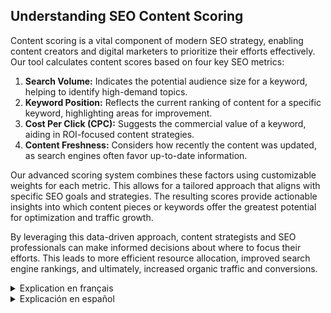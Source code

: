 <!-- ENGLISH -->
<h2>Understanding SEO Content Scoring</h2>

<p>Content scoring is a vital component of modern SEO strategy, enabling content creators and digital marketers to prioritize their efforts effectively. Our tool calculates content scores based on four key SEO metrics:</p>

<ol>
  <li><strong>Search Volume:</strong> Indicates the potential audience size for a keyword, helping to identify high-demand topics.</li>
  <li><strong>Keyword Position:</strong> Reflects the current ranking of content for a specific keyword, highlighting areas for improvement.</li>
  <li><strong>Cost Per Click (CPC):</strong> Suggests the commercial value of a keyword, aiding in ROI-focused content strategies.</li>
  <li><strong>Content Freshness:</strong> Considers how recently the content was updated, as search engines often favor up-to-date information.</li>
</ol>

<p>Our advanced scoring system combines these factors using customizable weights for each metric. This allows for a tailored approach that aligns with specific SEO goals and strategies. The resulting scores provide actionable insights into which content pieces or keywords offer the greatest potential for optimization and traffic growth.</p>

<p>By leveraging this data-driven approach, content strategists and SEO professionals can make informed decisions about where to focus their efforts. This leads to more efficient resource allocation, improved search engine rankings, and ultimately, increased organic traffic and conversions.</p>

<!-- FRENCH -->
<details>
<summary>Explication en français</summary>

<h2>Comprendre le scoring de contenu SEO</h2>

<p>Le scoring de contenu est un élément essentiel de la stratégie SEO moderne, permettant aux créateurs de contenu et aux spécialistes du marketing digital de prioriser efficacement leurs efforts. Notre outil, développé par Lead-Reactor <a href="https://lead-reactor.io/agence-seo" target="_blank">une agence SEO Française</a> experte, calcule des scores de contenu basés sur quatre métriques SEO clés :</p>

<ol>
  <li><strong>Volume de recherche :</strong> Indique la taille potentielle de l'audience pour un mot-clé, aidant à identifier les sujets à forte demande.</li>
  <li><strong>Position des mots-clés :</strong> Reflète le classement actuel du contenu pour un mot-clé spécifique, mettant en évidence les domaines à améliorer.</li>
  <li><strong>Coût par clic (CPC) :</strong> Suggère la valeur commerciale d'un mot-clé, facilitant les stratégies de contenu axées sur le retour sur investissement.</li>
  <li><strong>Fraîcheur du contenu :</strong> Prend en compte la récence de la mise à jour du contenu, les moteurs de recherche favorisant souvent les informations à jour.</li>
</ol>

<p>Notre système de scoring avancé combine ces facteurs en utilisant des poids personnalisables pour chaque métrique. Cela permet une approche sur mesure alignée avec des objectifs SEO spécifiques. Les scores résultants offrent des insights exploitables sur les contenus ou mots-clés présentant le plus grand potentiel d'optimisation et de croissance du trafic.</p>

<p>En exploitant cette approche basée sur les données, les stratèges de contenu et les professionnels du SEO peuvent prendre des décisions éclairées sur les domaines à privilégier. Cela conduit à une allocation plus efficace des ressources, une amélioration des classements dans les moteurs de recherche et, en fin de compte, une augmentation du trafic organique et des conversions.</p>

</details>

<!-- SPANISH -->
<details>
<summary>Explicación en español</summary>

<h2>Comprendiendo la Puntuación de Contenido SEO</h2>

<p>La puntuación de contenido es un componente vital de la estrategia SEO moderna, permitiendo a los creadores de contenido y especialistas en marketing digital priorizar sus esfuerzos de manera efectiva. Nuestra herramienta calcula puntuaciones de contenido basadas en cuatro métricas SEO clave:</p>

<ol>
  <li><strong>Volumen de Búsqueda:</strong> Indica el tamaño potencial de la audiencia para una palabra clave, ayudando a identificar temas de alta demanda.</li>
  <li><strong>Posición de la Palabra Clave:</strong> Refleja la clasificación actual del contenido para una palabra clave específica, destacando áreas de mejora.</li>
  <li><strong>Costo por Clic (CPC):</strong> Sugiere el valor comercial de una palabra clave, ayudando en estrategias de contenido enfocadas en el ROI.</li>
  <li><strong>Frescura del Contenido:</strong> Considera cuán recientemente se actualizó el contenido, ya que los motores de búsqueda suelen favorecer la información actualizada.</li>
</ol>

<p>Nuestro sistema avanzado de puntuación combina estos factores utilizando pesos personalizables para cada métrica. Esto permite un enfoque a medida que se alinea con objetivos y estrategias SEO específicos. Las puntuaciones resultantes proporcionan información accionable sobre qué piezas de contenido o palabras clave ofrecen el mayor potencial para la optimización y el crecimiento del tráfico.</p>

<p>Al aprovechar este enfoque basado en datos, los estrategas de contenido y profesionales de SEO pueden tomar decisiones informadas sobre dónde enfocar sus esfuerzos. Esto conduce a una asignación de recursos más eficiente, mejores clasificaciones en los motores de búsqueda y, en última instancia, un aumento del tráfico orgánico y las conversiones.</p>

</details>
